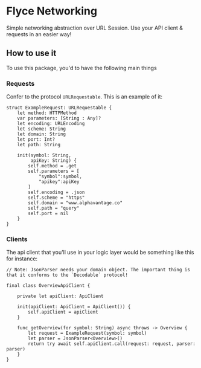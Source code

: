 # Flyce Networking 

Simple networking abstraction over URL Session. Use your API client & requests in an easier way!

## How to use it

To use this package, you'd to have the following main things

### Requests 

Confer to the protocol `URLRequestable`. This is an example of it:

```
struct ExampleRequest: URLRequestable {
    let method: HTTPMethod
    var parameters: [String : Any]?
    let encoding: URLEncoding
    let scheme: String
    let domain: String
    let port: Int?
    let path: String
    
    init(symbol: String,
         apiKey: String) {
        self.method = .get
        self.parameters = [
            "symbol":symbol,
            "apikey":apiKey
        ]
        self.encoding = .json
        self.scheme = "https"
        self.domain = "www.alphavantage.co"
        self.path = "query"
        self.port = nil
    }
}
```

### Clients

The api client that you'll use in your logic layer would be something like this for instance:

```
// Note: JsonParser needs your domain object. The important thing is that it conforms to the `Decodable` protocol!

final class OverviewApiClient {
    
    private let apiClient: ApiClient
    
    init(apiClient: ApiClient = ApiClient()) {
        self.apiClient = apiClient
    }
    
    func getOverview(for symbol: String) async throws -> Overview {
        let request = ExampleRequest(symbol: symbol)
        let parser = JsonParser<Overview>() 
        return try await self.apiClient.call(request: request, parser: parser)
    }
}
```

